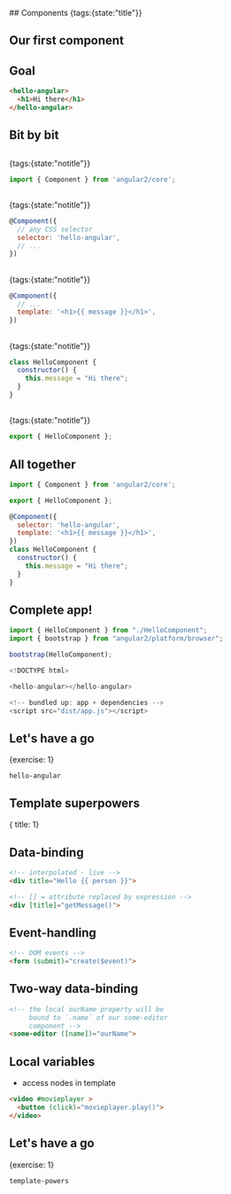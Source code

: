## Components
{tags:{state:"title"}}

## Our first component

## Goal

```html
<hello-angular>
  <h1>Hi there</h1>
</hello-angular>
```

## Bit by bit

##  
{tags:{state:"notitle"}}

```javascript
import { Component } from 'angular2/core';
```


##   
{tags:{state:"notitle"}}

```javascript
@Component({
  // any CSS selector
  selector: 'hello-angular',
  // ...
})
```

##   
{tags:{state:"notitle"}}

```javascript
@Component({
  // ...
  template: '<h1>{{ message }}</h1>',
})
```

##   
{tags:{state:"notitle"}}

```javascript
class HelloComponent {
  constructor() { 
    this.message = "Hi there";
  }
}
```

##  
{tags:{state:"notitle"}}

```javascript
export { HelloComponent };
```

## All together

```javascript
import { Component } from 'angular2/core';

export { HelloComponent };

@Component({
  selector: 'hello-angular',
  template: '<h1>{{ message }}</h1>',
})
class HelloComponent {
  constructor() { 
    this.message = "Hi there";
  }
}
```

## Complete app!

```javascript
import { HelloComponent } from "./HelloComponent";
import { bootstrap } from "angular2/platform/browser";

bootstrap(HelloComponent);
```


```javascript
<!DOCTYPE html>

<hello-angular></hello-angular>

<!-- bundled up: app + dependencies -->
<script src="dist/app.js"></script>
```

## Let's have a go
{exercise: 1}

    hello-angular

## Template superpowers
{ title: 1}

## Data-binding

```html
<!-- interpolated - live -->
<div title="Hello {{ person }}">

<!-- [] = attribute replaced by expression -->
<div [title]="getMessage()">
```

## Event-handling

```html
<!-- DOM events -->
<form (submit)="create($event)">
```

## Two-way data-binding

```html
<!-- the local ourName property will be 
     bound to `.name` of our some-editor 
     component -->
<some-editor ([name])="ourName">
```

## Local variables

- access nodes in template

```html
<video #movieplayer >
  <button (click)="movieplayer.play()">
</video>
```

## Let's have a go
{exercise: 1}

    template-powers

